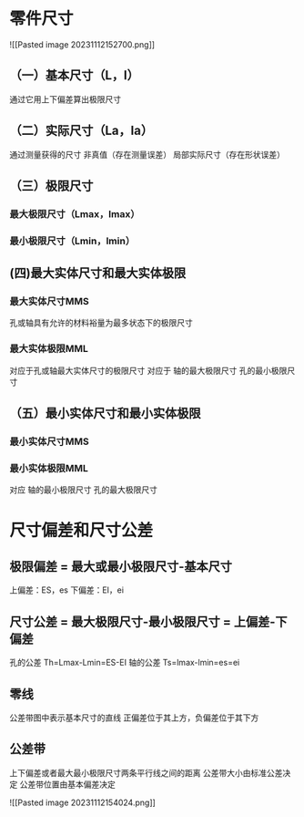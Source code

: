 # 零件尺寸
![[Pasted image 20231112152700.png]]
## （一）基本尺寸（L，l）
通过它用上下偏差算出极限尺寸
## （二）实际尺寸（La，la）
通过测量获得的尺寸
非真值（存在测量误差）
局部实际尺寸（存在形状误差）
## （三）极限尺寸
### 最大极限尺寸（Lmax，lmax）
### 最小极限尺寸（Lmin，lmin）
## (四)最大实体尺寸和最大实体极限
### 最大实体尺寸MMS
孔或轴具有允许的材料裕量为最多状态下的极限尺寸
### 最大实体极限MML
对应于孔或轴最大实体尺寸的极限尺寸
对应于 轴的最大极限尺寸 孔的最小极限尺寸
## （五）最小实体尺寸和最小实体极限
### 最小实体尺寸MMS
### 最小实体极限MML
对应 轴的最小极限尺寸 孔的最大极限尺寸

# 尺寸偏差和尺寸公差
## 极限偏差 = 最大或最小极限尺寸-基本尺寸
上偏差：ES，es
下偏差：EI，ei
## 尺寸公差 = 最大极限尺寸-最小极限尺寸 = 上偏差-下偏差
孔的公差 Th=Lmax-Lmin=ES-EI
轴的公差 Ts=lmax-lmin=es=ei
## 零线
公差带图中表示基本尺寸的直线
正偏差位于其上方，负偏差位于其下方
## 公差带
上下偏差或者最大最小极限尺寸两条平行线之间的距离
公差带大小由标准公差决定
公差带位置由基本偏差决定

![[Pasted image 20231112154024.png]]
